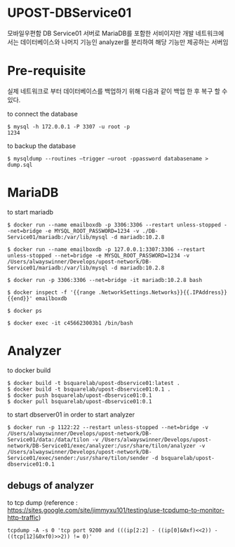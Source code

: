 # UPOST-DBService01
모바일우편함 DB Service01 서버로 MariaDB를 포함한 서비이지만 개발 네트워크에서는 데이터베이스와 나머지 기능인 analyzer를 분리하여 해당 기능만 제공하는 서버임

# Pre-requisite
실제 네트워크로 부터 데이터베이스를 백업하기 위해 다음과 같이 백업 한 후 복구 할 수 있다.

to connect the database
```
$ mysql -h 172.0.0.1 -P 3307 -u root -p
1234 
```

to backup the database
```
$ mysqldump --routines –trigger –uroot -ppassword databasename > dump.sql

```

# MariaDB
to start mariadb
```
$ docker run --name emailboxdb -p 3306:3306 --restart unless-stopped --net=bridge -e MYSQL_ROOT_PASSWORD=1234 -v ./DB-Service01/mariadb:/var/lib/mysql -d mariadb:10.2.8

$ docker run --name emailboxdb -p 127.0.0.1:3307:3306 --restart unless-stopped --net=bridge -e MYSQL_ROOT_PASSWORD=1234 -v /Users/alwayswinner/Develops/upost-network/DB-Service01/mariadb:/var/lib/mysql -d mariadb:10.2.8

$ docker run -p 3306:3306 --net=bridge -it mariadb:10.2.8 bash

$ docker inspect -f '{{range .NetworkSettings.Networks}}{{.IPAddress}}{{end}}' emailboxdb

$ docker ps

$ docker exec -it c456623003b1 /bin/bash

```



# Analyzer

to docker build
```
$ docker build -t bsquarelab/upost-dbservice01:latest .
$ docker build -t bsquarelab/upost-dbservice01:0.1 .
$ docker push bsquarelab/upost-dbservice01:0.1
$ docker pull bsquarelab/upost-dbservice01:0.1
```

to start dbserver01 in order to start analyzer
```
$ docker run -p 1122:22 --restart unless-stopped --net=bridge -v /Users/alwayswinner/Develops/upost-network/DB-Service01/data:/data/tilon -v /Users/alwayswinner/Develops/upost-network/DB-Service01/exec/analyzer:/usr/share/tilon/analyzer -v /Users/alwayswinner/Develops/upost-network/DB-Service01/exec/sender:/usr/share/tilon/sender -d bsquarelab/upost-dbservice01:0.1
```
## debugs of analyzer
to tcp dump (reference : https://sites.google.com/site/jimmyxu101/testing/use-tcpdump-to-monitor-http-traffic)

```
tcpdump -A -s 0 'tcp port 9200 and (((ip[2:2] - ((ip[0]&0xf)<<2)) - ((tcp[12]&0xf0)>>2)) != 0)'

```
